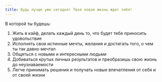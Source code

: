 ```yaml
---
title: Будь лучше уже сегодня! Твоя новая жизнь ждет тебя!
---
```


В которой ты будешь:

1. Жить в кайф, делать каждый день то, что будет тебе приносить удовольствие
2. Исполнять свои истинные мечты, желания и достигать того, о чем ты так давно
   мечтал
3. Общяться с новыми и интересными людьми
4. Добиваться крутых личных результатов и преобразишь свою жизнь до
   неузнаваемости
5. Легче принимать решения и получать новые впечатления от себя и от своей жизни
